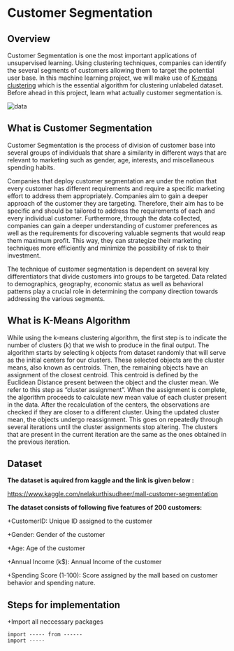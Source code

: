 # Customer Segmentation
## Overview
Customer Segmentation is one the most important applications of unsupervised learning. Using clustering techniques, companies can identify the several segments of customers allowing them to target the potential user base. In this machine learning project, we will make use of [K-means clustering](https://www.google.com/search?q=k-means+clustering&rlz=1C1CHBF_enIN1038IN1038&oq=K-means+clustering&gs_lcrp=EgZjaHJvbWUqDAgAEAAYQxiABBiKBTIMCAAQABhDGIAEGIoFMg0IARAAGIMBGLEDGIAEMgwIAhAAGEMYgAQYigUyDAgDEAAYQxiABBiKBTIHCAQQABiABDIHCAUQABiABDIGCAYQRRg9MgYIBxBFGD3SAQc3NzRqMGo3qAIAsAIA&sourceid=chrome&ie=UTF-8) which is the essential algorithm for clustering unlabeled dataset. Before ahead in this project, learn what actually customer segmentation is.

![data](https://github.com/sathwikaadepu/Customer-Segmentation/assets/110988613/a03ff586-a41d-4182-ba0d-ffef8da43241)
## What is Customer Segmentation
Customer Segmentation is the process of division of customer base into several groups of individuals that share a similarity in different ways that are relevant to marketing such as gender, age, interests, and miscellaneous spending habits.

Companies that deploy customer segmentation are under the notion that every customer has different requirements and require a specific marketing effort to address them appropriately. Companies aim to gain a deeper approach of the customer they are targeting. Therefore, their aim has to be specific and should be tailored to address the requirements of each and every individual customer. Furthermore, through the data collected, companies can gain a deeper understanding of customer preferences as well as the requirements for discovering valuable segments that would reap them maximum profit. This way, they can strategize their marketing techniques more efficiently and minimize the possibility of risk to their investment.

The technique of customer segmentation is dependent on several key differentiators that divide customers into groups to be targeted. Data related to demographics, geography, economic status as well as behavioral patterns play a crucial role in determining the company direction towards addressing the various segments.
## What is K-Means Algorithm
While using the k-means clustering algorithm, the first step is to indicate the number of clusters (k) that we wish to produce in the final output. The algorithm starts by selecting k objects from dataset randomly that will serve as the initial centers for our clusters. These selected objects are the cluster means, also known as centroids. Then, the remaining objects have an assignment of the closest centroid. This centroid is defined by the Euclidean Distance present between the object and the cluster mean. We refer to this step as “cluster assignment”. When the assignment is complete, the algorithm proceeds to calculate new mean value of each cluster present in the data. After the recalculation of the centers, the observations are checked if they are closer to a different cluster. Using the updated cluster mean, the objects undergo reassignment. This goes on repeatedly through several iterations until the cluster assignments stop altering. The clusters that are present in the current iteration are the same as the ones obtained in the previous iteration.
## Dataset
**The dataset is aquired from kaggle and the link is given below :**

https://www.kaggle.com/nelakurthisudheer/mall-customer-segmentation

**The dataset consists of following five features of 200 customers:**

+CustomerID: Unique ID assigned to the customer

+Gender: Gender of the customer

+Age: Age of the customer

+Annual Income (k$): Annual Income of the customer

+Spending Score (1-100): Score assigned by the mall based on customer behavior and spending nature.

## Steps for implementation

+Import all neccessary packages

```
import ----- from ------
import -----
```



